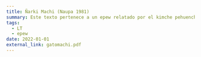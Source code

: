 ```yaml
---
title: Ñarki Machi (Naupa 1981)
summary: Este texto pertenece a un epew relatado por el kimche pehuenche Lorenzo Naupa Epuñán, al investigador Gilberto Sánchez, de la Universidad de Chile. El material se presenta en chedungun de la comunidad de Cañicú (pehuenche del Alto Bı́o-Bío).
tags:
  - LT
  - epew
date: 2022-01-01
external_link: gatomachi.pdf
---
```

